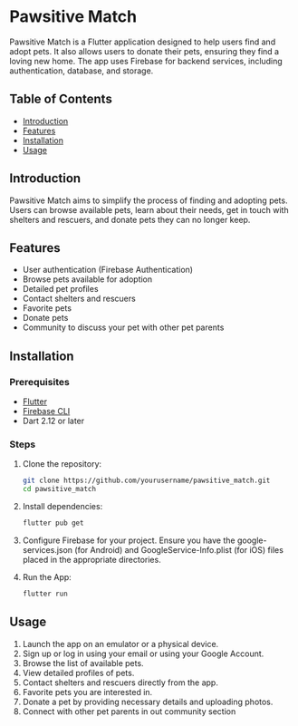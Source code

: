 # Pawsitive Match

Pawsitive Match is a Flutter application designed to help users find and adopt pets. It also allows users to donate their pets, ensuring they find a loving new home. The app uses Firebase for backend services, including authentication, database, and storage.

## Table of Contents

- [Introduction](#introduction)
- [Features](#features)
- [Installation](#installation)
- [Usage](#usage)


## Introduction

Pawsitive Match aims to simplify the process of finding and adopting pets. Users can browse available pets, learn about their needs, get in touch with shelters and rescuers, and donate pets they can no longer keep.

## Features

- User authentication (Firebase Authentication)
- Browse pets available for adoption
- Detailed pet profiles
- Contact shelters and rescuers
- Favorite pets
- Donate pets
- Community to discuss your pet with other pet parents

## Installation

### Prerequisites

- [Flutter](https://flutter.dev/docs/get-started/install)
- [Firebase CLI](https://firebase.google.com/docs/cli#install_the_firebase_cli)
- Dart 2.12 or later

### Steps

1. Clone the repository:
    ```bash
   git clone https://github.com/yourusername/pawsitive_match.git
   cd pawsitive_match

2. Install dependencies:
    ```bash
   flutter pub get

3. Configure Firebase for your project. Ensure you have the google-services.json (for Android) and GoogleService-Info.plist (for iOS) files placed in the appropriate directories.

4. Run the App:
   ```bash
   flutter run

## Usage

1. Launch the app on an emulator or a physical device.
2. Sign up or log in using your email or using your Google Account. 
3. Browse the list of available pets. 
4. View detailed profiles of pets. 
5. Contact shelters and rescuers directly from the app. 
6. Favorite pets you are interested in. 
7. Donate a pet by providing necessary details and uploading photos.
8. Connect with other pet parents in out community section